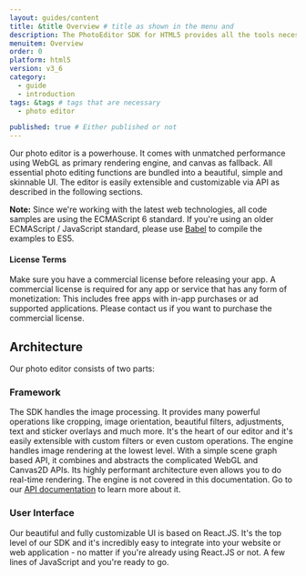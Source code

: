 ```yaml
---
layout: guides/content
title: &title Overview # title as shown in the menu and
description: The PhotoEditor SDK for HTML5 provides all the tools necessary to enhance your product with state-of-the-art photo editing features, effects, and assets.
menuitem: Overview
order: 0
platform: html5
version: v3_6
category:
  - guide
  - introduction
tags: &tags # tags that are necessary
  - photo editor

published: true # Either published or not
---
```



Our photo editor is a powerhouse. It comes with unmatched performance using WebGL as primary
rendering engine, and canvas as fallback. All essential photo editing functions are bundled into a
beautiful, simple and skinnable UI. The editor is easily extensible and customizable via API as
described in the following sections.

__Note:__ Since we're working with the latest web technologies, all code samples are using the
ECMAScript 6 standard. If you're using an older ECMAScript / JavaScript standard, please use
[Babel](http://babeljs.io/) to compile the examples to ES5.

<div class="documentation__disclaimer">
<h4 id="license-terms">License Terms</h4>
Make sure you have a commercial license before releasing your app.
A commercial license is required for any app or service that has any form of monetization: This
includes free apps with in-app purchases or ad supported applications. Please contact us if you want
to purchase the commercial license.
</div>



## Architecture

Our photo editor consists of two parts:

### Framework
  The SDK handles the image processing.
  It provides many powerful operations like cropping, image
  orientation, beautiful filters, adjustments, text and sticker overlays and much more. It's the
  heart of our editor and it's easily extensible with custom filters or even custom operations.
  The engine handles image rendering at the lowest level. With a simple scene graph based API, it
  combines and abstracts the complicated WebGL and Canvas2D APIs. Its highly performant architecture
  even allows you to do real-time rendering.
  The engine is not covered in this documentation. Go to
  our [API documentation](https://docs.photoeditorsdk.com/apidocs/html5/v3_6/PhotoEditorSDK.Engine.html) to
  learn more about it.

### User Interface

  Our beautiful and fully customizable UI is based on React.JS. It's the top level of our SDK
  and it's incredibly easy to integrate into your website or web application - no matter if you're
  already using React.JS or not. A few lines of JavaScript and you're ready to go.
